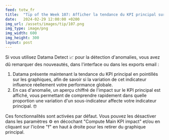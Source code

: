 ```yaml
---
feed: totw_fr
title:  "Tip of the Week 107: Afficher la tendance du KPI principal sur Detect"
date:   2024-02-29 12:00:00 +0200
img_url: /assets/images/tip/107.png
img_type: image/png
img_width: 600
img_height: 300
layout: post
---
```



Si vous utilisez Datama Detect 📈 pour la détection d'anomalies, vous avez dû remarquer des nouveautés, dans l'interface ou dans les exports email :
1. Datama présente maintenant la tendance du KPI principal en pointillés sur les graphiques, afin de savoir si la variation de cet indicateur influence réellement votre performance globale.
2. En cas d'anomalie, un aperçu chiffré de l'impact sur le KPI principal est affiché, vous permettant de comprendre rapidement dans quelle proportion une variation d'un sous-indicateur affecte votre indicateur principal. 🤓

Ces fonctionnalités sont activées par défaut. Vous pouvez les désactiver dans les paramètres ⚙️ en décochant "Compute Main KPI impact" et/ou en cliquant sur l'icône "f" en haut à droite pour les retirer du graphique principal.
